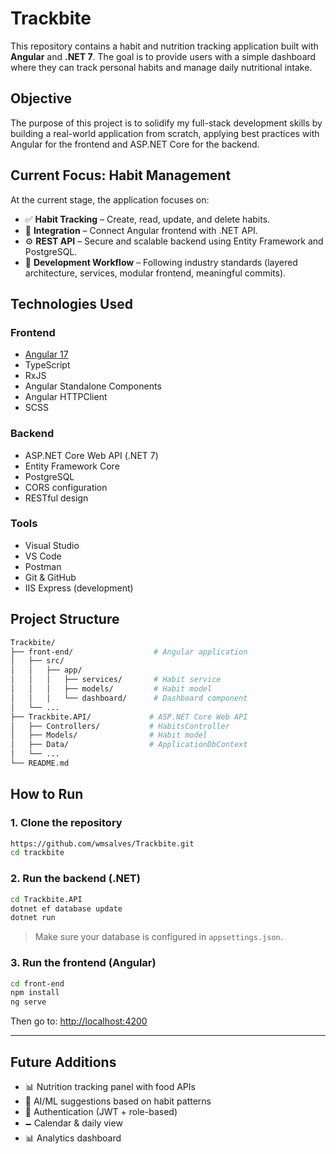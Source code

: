 # Trackbite

This repository contains a habit and nutrition tracking application built with **Angular** and **.NET 7**. The goal is to provide users with a simple dashboard where they can track personal habits and manage daily nutritional intake.

## Objective

The purpose of this project is to solidify my full-stack development skills by building a real-world application from scratch, applying best practices with Angular for the frontend and ASP.NET Core for the backend.

## Current Focus: Habit Management

At the current stage, the application focuses on:

- ✅ **Habit Tracking** – Create, read, update, and delete habits.
- 🔄 **Integration** – Connect Angular frontend with .NET API.
- ⚙️ **REST API** – Secure and scalable backend using Entity Framework and PostgreSQL.
- 🔧 **Development Workflow** – Following industry standards (layered architecture, services, modular frontend, meaningful commits).

## Technologies Used

### Frontend
- [Angular 17](https://angular.io/)
- TypeScript
- RxJS
- Angular Standalone Components
- Angular HTTPClient
- SCSS

### Backend
- ASP.NET Core Web API (.NET 7)
- Entity Framework Core
- PostgreSQL
- CORS configuration
- RESTful design

### Tools
- Visual Studio
- VS Code
- Postman
- Git & GitHub
- IIS Express (development)

## Project Structure

```bash
Trackbite/
├── front-end/                  # Angular application
│   ├── src/
│   │   ├── app/
│   │   │   ├── services/       # Habit service
│   │   │   ├── models/         # Habit model
│   │   │   └── dashboard/      # Dashboard component
│   └── ...
├── Trackbite.API/             # ASP.NET Core Web API
│   ├── Controllers/           # HabitsController
│   ├── Models/                # Habit model
│   ├── Data/                  # ApplicationDbContext
│   └── ...
└── README.md
```

## How to Run

### 1. Clone the repository

```bash
https://github.com/wmsalves/Trackbite.git
cd trackbite
```

### 2. Run the backend (.NET)

```bash
cd Trackbite.API
dotnet ef database update
dotnet run
```

> Make sure your database is configured in `appsettings.json`.

### 3. Run the frontend (Angular)

```bash
cd front-end
npm install
ng serve
```

Then go to: [http://localhost:4200](http://localhost:4200)

---

## Future Additions

- 📊 Nutrition tracking panel with food APIs
- 🧠 AI/ML suggestions based on habit patterns
- 🔐 Authentication (JWT + role-based)
- 🗕️ Calendar & daily view
- 📊 Analytics dashboard
